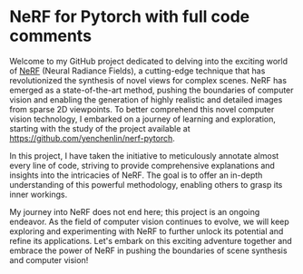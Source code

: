 # NeRF for Pytorch with full code comments

Welcome to my GitHub project dedicated to delving into the exciting world of [NeRF](http://www.matthewtancik.com/nerf) (Neural Radiance Fields), a cutting-edge technique that has revolutionized the synthesis of novel views for complex scenes. NeRF has emerged as a state-of-the-art method, pushing the boundaries of computer vision and enabling the generation of highly realistic and detailed images from sparse 2D viewpoints. To better comprehend this novel computer vision technology, I embarked on a journey of learning and exploration, starting with the study of the project available at https://github.com/yenchenlin/nerf-pytorch.

In this project, I have taken the initiative to meticulously annotate almost every line of code, striving to provide comprehensive explanations and insights into the intricacies of NeRF. The goal is to offer an in-depth understanding of this powerful methodology, enabling others to grasp its inner workings.

My journey into NeRF does not end here; this project is an ongoing endeavor. As the field of computer vision continues to evolve, we will keep exploring and experimenting with NeRF to further unlock its potential and refine its applications. Let's embark on this exciting adventure together and embrace the power of NeRF in pushing the boundaries of scene synthesis and computer vision!
